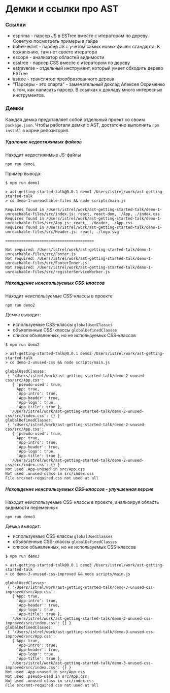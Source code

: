 # Демки и ссылки про AST

### Ссылки

- esprima - парсер JS в ESTree вместе с итератором по дереву. Советую посмотреть примеры в гайде
- babel-eslint - парсер JS с учетом самых новых фишек стандарта. К сожалению, там нет своего итератора
- escope - анализатор областей видимости
- csstree - парсер CSS вместе с итератором по дереву
- estraverse - отдельный инструмент, который умеет обходить дерево ESTree
- astree - транслятор преобразованного дерева
- "Парсеры - это спарта" - замечательный доклад Алексея Охрименко о том, как написать парсер. В ссылках к докладу много интересных инструментов.

### Демки

Каждая демка представляет собой отдельный проект со своим `package.json`.
Чтобы работали демки с AST, достаточно выполнить `npm install` в корне репозитория.

##### Удаление недостижимых файлов

Находит недостижимые JS-файлы

```
npm run demo1
```

Пример вывода:
```
$ npm run demo1

> ast-getting-started-talk@0.0.1 demo1 /Users/istrel/work/ast-getting-started-talk
> cd demo-1-unreachable-files && node scripts/main.js

Requires found in /Users/istrel/work/ast-getting-started-talk/demo-1-unreachable-files/src/index.js: react, react-dom, ./App, ./index.css
Requires found in /Users/istrel/work/ast-getting-started-talk/demo-1-unreachable-files/src/App.js: react, ./Header, ./App.css
Requires found in /Users/istrel/work/ast-getting-started-talk/demo-1-unreachable-files/src/Header.js: react, ./logo.svg

=======================================

Not required: /Users/istrel/work/ast-getting-started-talk/demo-1-unreachable-files/src/Footer.js
Not required: /Users/istrel/work/ast-getting-started-talk/demo-1-unreachable-files/src/FooterInner.js
Not required: /Users/istrel/work/ast-getting-started-talk/demo-1-unreachable-files/src/registerServiceWorker.js
```

##### Нахождение неиспользуемых CSS-классов

Находит неиспользуемые CSS-классы в проекте

```
npm run demo2
```

Демка выводит:
- используемые CSS-классы `globalUsedClasses`
- объявленные CSS-классы `globalDefinedClasses`
- список объявленных, но не используемых CSS-классов
```
$ npm run demo2

> ast-getting-started-talk@0.0.1 demo2 /Users/istrel/work/ast-getting-started-talk
> cd demo-2-unused-css && node scripts/main.js

globalUsedClasses:
 { '/Users/istrel/work/ast-getting-started-talk/demo-2-unused-css/src/App.css':
   { 'pseudo-used': true,
     App: true,
     'App-intro': true,
     'App-header': true,
     'App-logo': true,
     'App-title': true },
  '/Users/istrel/work/ast-getting-started-talk/demo-2-unused-css/src/index.css': {} }
globalDefinedClasses:
 { '/Users/istrel/work/ast-getting-started-talk/demo-2-unused-css/src/App.css':
   { 'pseudo-used': true,
     App: true,
     'App-intro': true,
     'App-header': true,
     'App-logo': true,
     'App-title': true },
  '/Users/istrel/work/ast-getting-started-talk/demo-2-unused-css/src/index.css': {} }
Not used .App-unused in src/App.css
Not used .unused-class in src/index.css
File src/not-required.css not used at all
```

##### Нахождение неиспользуемых CSS-классов - улучшенная версия

Находит неиспользуемые CSS-классы в проекте, анализируя область видимости переменных

```
npm run demo3
```

Демка выводит:
- используемые CSS-классы `globalUsedClasses`
- объявленные CSS-классы `globalDefinedClasses`
- список объявленных, но не используемых CSS-классов
```
$ npm run demo3

> ast-getting-started-talk@0.0.1 demo3 /Users/istrel/work/ast-getting-started-talk
> cd demo-3-unused-css-improved && node scripts/main.js

globalUsedClasses:
 { '/Users/istrel/work/ast-getting-started-talk/demo-3-unused-css-improved/src/App.css':
   { App: true,
     'App-intro': true,
     'App-header': true,
     'App-logo': true,
     'App-title': true },
  '/Users/istrel/work/ast-getting-started-talk/demo-3-unused-css-improved/src/index.css': {} }
globalDefinedClasses:
 { '/Users/istrel/work/ast-getting-started-talk/demo-3-unused-css-improved/src/App.css':
   { App: true,
     'App-intro': true,
     'App-header': true,
     'App-logo': true,
     'App-title': true },
  '/Users/istrel/work/ast-getting-started-talk/demo-3-unused-css-improved/src/index.css': {} }
Not used .App-unused in src/App.css
Not used .pseudo-used in src/App.css
Not used .unused-class in src/index.css
File src/not-required.css not used at all
```
